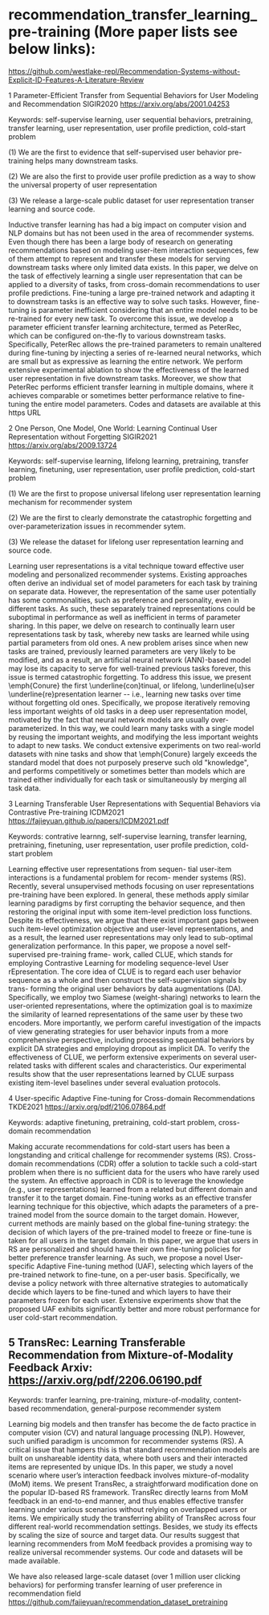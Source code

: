 # recommendation_transfer_learning_pre-training (More paper lists see below links):  

https://github.com/westlake-repl/Recommendation-Systems-without-Explicit-ID-Features-A-Literature-Review



1 Parameter-Efficient Transfer from Sequential Behaviors for User Modeling and Recommendation SIGIR2020 https://arxiv.org/abs/2001.04253

Keywords: self-supervise learning, user sequential behaviors, pretraining, transfer learning, user representation, user profile prediction, cold-start problem

(1) We are the first to evidence that self-supervised user behavior pre-training helps many downstream tasks. 

(2) We are also the first to provide user profile prediction as a way to show the universal property of user representation

(3) We release a large-scale public dataset for user representation transer learning and source code.


Inductive transfer learning has had a big impact on computer vision and NLP domains but has not been used in the area of recommender systems. Even though there has been a large body of research on generating recommendations based on modeling user-item interaction sequences, few of them attempt to represent and transfer these models for serving downstream tasks where only limited data exists.  In this paper, we delve on the task of effectively learning a single user representation that can be applied to a diversity of tasks, from cross-domain recommendations to user profile predictions. Fine-tuning a large pre-trained network and adapting it to downstream tasks is an effective way to solve such tasks. However, fine-tuning is parameter inefficient considering that an entire model needs to be re-trained for every new task. To overcome this issue, we develop a parameter efficient transfer learning architecture, termed as PeterRec, which can be configured on-the-fly to various downstream tasks. Specifically, PeterRec allows the pre-trained parameters to remain unaltered during fine-tuning by injecting a series of re-learned neural networks, which are small but as expressive as learning the entire network. We perform extensive experimental ablation to show the effectiveness of the learned user representation in five downstream tasks. Moreover, we show that PeterRec performs efficient transfer learning in multiple domains, where it achieves comparable or sometimes better performance relative to fine-tuning the entire model parameters. Codes and datasets are available at this https URL


2 One Person, One Model, One World: Learning Continual User Representation without Forgetting SIGIR2021 https://arxiv.org/abs/2009.13724

Keywords: self-supervise learning, lifelong learning, pretraining, transfer learning, finetuning, user representation, user profile prediction, cold-start problem

(1) We are the first to propose universal lifelong user representation learning mechanism for recommender system

(2) We are the first to clearly demonstrate the catastrophic forgetting and over-parameterization issues in recommender sytem.

(3) We release the dataset for lifelong user representation learning and source code.


Learning user representations is a vital technique toward effective user modeling and personalized recommender systems. Existing approaches often derive an individual set of model parameters for each task by training on separate data. However, the representation of the same user potentially has some commonalities, such as preference and personality, even in different tasks. As such, these separately trained representations could be suboptimal in performance as well as inefficient in terms of parameter sharing. 
In this paper, we delve on research to continually learn user representations task by task, whereby new tasks are learned while using partial parameters from old ones. A new problem arises since when new tasks are trained, previously learned parameters are very likely to be modified, and as a result, an artificial neural network (ANN)-based model may lose its capacity to serve for well-trained previous tasks forever, this issue is termed catastrophic forgetting. To address this issue, we present \emph{Conure} the first \underline{con}tinual, or lifelong, \underline{u}ser \underline{re}presentation learner -- i.e., learning new tasks over time without forgetting old ones. Specifically, we propose iteratively removing less important weights of old tasks in a deep user representation model, motivated by the fact that neural network models are usually over-parameterized. In this way, we could learn many tasks with a single model by reusing the important weights, and modifying the less important weights to adapt to new tasks. We conduct extensive experiments on two real-world datasets with nine tasks and show that \emph{Conure} largely exceeds the standard model that does not purposely preserve such old "knowledge", and performs competitively or sometimes better than models which are trained either individually for each task or simultaneously by merging all task data.


3 Learning Transferable User Representations with Sequential Behaviors via Contrastive Pre-training ICDM2021 https://fajieyuan.github.io/papers/ICDM2021.pdf

Keywords: contrative learnng, self-supervise learning, transfer learning,  pretraining, finetuning, user representation, user profile prediction, cold-start problem

Learning effective user representations from sequen- tial user-item interactions is a fundamental problem for recom- mender systems (RS). Recently, several unsupervised methods focusing on user representations pre-training have been explored. In general, these methods apply similar learning paradigms by first corrupting the behavior sequence, and then restoring the original input with some item-level prediction loss functions. Despite its effectiveness, we argue that there exist important gaps between such item-level optimization objective and user-level representations, and as a result, the learned user representations may only lead to sub-optimal generalization performance. In this paper, we propose a novel self-supervised pre-training frame- work, called CLUE, which stands for employing Contrastive Learning for modeling sequence-level User rEpresentation. The core idea of CLUE is to regard each user behavior sequence as a whole and then construct the self-supervision signals by trans- forming the original user behaviors by data augmentations (DA). Specifically, we employ two Siamese (weight-sharing) networks to learn the user-oriented representations, where the optimization goal is to maximize the similarity of learned representations of the same user by these two encoders. More importantly, we perform careful investigation of the impacts of view generating strategies for user behavior inputs from a more comprehensive perspective, including processing sequential behaviors by explicit DA strategies and employing dropout as implicit DA. To verify the effectiveness of CLUE, we perform extensive experiments on several user-related tasks with different scales and characteristics. Our experimental results show that the user representations learned by CLUE surpass existing item-level baselines under several evaluation protocols.

4 User-specific Adaptive Fine-tuning for Cross-domain Recommendations TKDE2021 https://arxiv.org/pdf/2106.07864.pdf

Keywords: adaptive finetuning, pretraining, cold-start problem, cross-domain recommendation

Making accurate recommendations for cold-start users has been a longstanding and critical challenge for recommender systems (RS). Cross-domain recommendations (CDR) offer a solution to tackle such a cold-start problem when there is no sufficient data for the users who have rarely used the system. An effective approach in CDR is to leverage the knowledge (e.g., user representations) learned from a related but different domain and transfer it to the target domain. Fine-tuning works as an effective transfer learning technique for this objective, which adapts the parameters of a pre-trained model from the source domain to the target domain. However, current methods are mainly based on the global fine-tuning strategy: the decision of which layers of the pre-trained model to freeze or fine-tune is taken for all users in the target domain. In this paper, we argue that users in RS are personalized and should have their own fine-tuning policies for better preference transfer learning. As such, we propose a novel User-specific Adaptive Fine-tuning method (UAF), selecting which layers of the pre-trained network to fine-tune, on a per-user basis. Specifically, we devise a policy network with three alternative strategies to automatically decide which layers to be fine-tuned and which layers to have their parameters frozen for each user. Extensive experiments show that the proposed UAF exhibits significantly better and more robust performance for user cold-start recommendation.

## 5 TransRec: Learning Transferable Recommendation from Mixture-of-Modality Feedback     Arxiv: https://arxiv.org/pdf/2206.06190.pdf 

Keywords: tranfer learning, pre-training, mixture-of-modality, content-based recommendation, general-purpose recommender system

Learning big models and then transfer has become the de facto practice in computer vision (CV) and natural language processing (NLP). However, such unified
paradigm is uncommon for recommender systems (RS). A critical issue that hampers this is that standard recommendation models are built on unshareable identity
data, where both users and their interacted items are represented by unique IDs. In this paper, we study a novel scenario where user’s interaction feedback involves
mixture-of-modality (MoM) items. We present TransRec, a straightforward modification done on the popular ID-based RS framework. TransRec directly learns
from MoM feedback in an end-to-end manner, and thus enables effective transfer  learning under various scenarios without relying on overlapped users or items.
We empirically study the transferring ability of TransRec across four different real-world recommendation settings. Besides, we study its effects by scaling the size of source and target data. Our results suggest that learning recommenders from MoM feedback provides a promising way to realize universal recommender systems. Our code and datasets will be made available.


We have also released large-scale dataset (over 1 million user clicking behaviors) for performing transfer learning of user preference in recommendation field
https://github.com/fajieyuan/recommendation_dataset_pretraining

